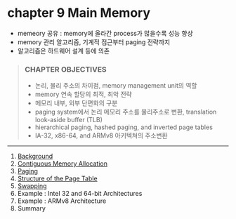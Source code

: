 # chapter 9 Main Memory

- memeory 공유 : memory에 올라간 process가 많을수록 성능 향상
- memory 관리 알고리즘, 기계적 접근부터 paging 전략까지
- 알고리즘은 하드웨어 설계 등에 의존

> ### CHAPTER OBJECTIVES
>
> - 논리, 물리 주소의 차이점, memory management unit의 역할
> - memory 연속 할당의 최적, 최악 전략
> - 메모리 내부, 외부 단편화의 구분
> - paging system에서 논리 메모리 주소를 물리주소로 변환, translation look-aside buffer (TLB)
> - hierarchical paging, hashed paging, and inverted page tables
> - IA-32, x86-64, and ARMv8 아키텍쳐의 주소변환


---

1. [Background](1_Background/README.md)
2. [Contiguous Memory Allocation](2_Contiguous_Memory_Allocation/README.md)
3. [Paging](3_Paging/README.md)
4. [Structure of the Page Table](4_Structure_of_the_Page_Table/README.md)
5. [Swapping](5_Swapping/README.md)
6. Example : Intel 32 and 64-bit Architectures
7. Example : ARMv8 Architecture
8. Summary
